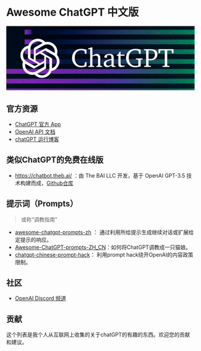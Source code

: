 # Awesome ChatGPT 中文版

![ChatGPT](./chatgpt-header.png)

## 官方资源

- [ChatGPT 官方 App](https://chat.openai.com)
- [OpenAI API 文档](https://beta.openai.com/docs)
- [chatGPT 运行博客](https://openai.com/blog/chatgpt/)

## 类似ChatGPT的免费在线版

- https://chatbot.theb.ai/ ：由 The BAI LLC 开发，基于 OpenAI GPT-3.5 技术构建而成，[Github仓库]( https://github.com/Chanzhaoyu/chatgpt-web)

## 提示词（Prompts）

>或称“调教指南”

-  [awesome-chatgpt-prompts-zh](https://github.com/PlexPt/awesome-chatgpt-prompts-zh) ： 通过利用所给提示生成继续对话或扩展给定提示的响应。 
- [Awesome-ChatGPT-prompts-ZH_CN](https://github.com/L1Xu4n/Awesome-ChatGPT-prompts-ZH_CN)：如何将ChatGPT调教成一只猫娘。
-  [chatgpt-chinese-prompt-hack](https://github.com/golfzert/chatgpt-chinese-prompt-hack)： 利用prompt hack绕开OpenAI的内容政策限制。

## 社区

- [OpenAI Discord 频道](https://discord.com/invite/openai)

## 贡献

这个列表是我个人从互联网上收集的关于chatGPT的有趣的东西。欢迎您的贡献和建议。
